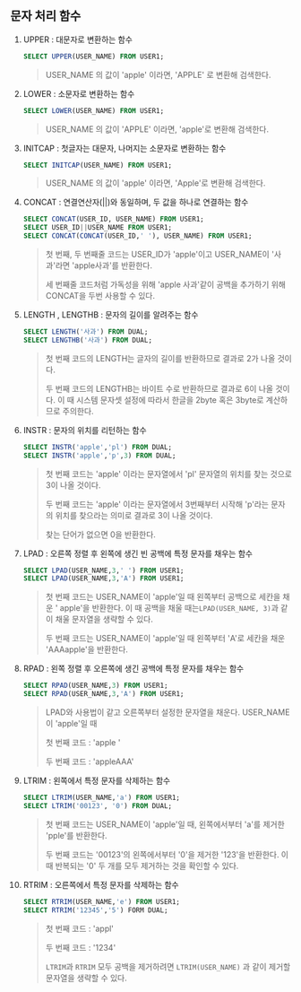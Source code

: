 ## 문자 처리 함수

1. UPPER : 대문자로 변환하는 함수

   ````sql
   SELECT UPPER(USER_NAME) FROM USER1;
   ````

   > USER_NAME 의 값이 'apple' 이라면, 'APPLE' 로 변환해 검색한다.

2. LOWER : 소문자로 변환하는 함수

   ````sql
   SELECT LOWER(USER_NAME) FROM USER1;
   ````

   > USER_NAME 의 값이 'APPLE' 이라면, 'apple'로 변환해 검색한다.

3. INITCAP : 첫글자는 대문자, 나머지는 소문자로 변환하는 함수

   ````sql
   SELECT INITCAP(USER_NAME) FROM USER1;
   ````

   > USER_NAME 의 값이 'apple' 이라면, 'Apple'로 변환해 검색한다.

4. CONCAT : 연결연산자(||)와 동일하며, 두 값을 하나로 연결하는 함수

   ````sql
   SELECT CONCAT(USER_ID, USER_NAME) FROM USER1;
   SELECT USER_ID||USER_NAME FROM USER1;
   SELECT CONCAT(CONCAT(USER_ID,' '), USER_NAME) FROM USER1;
   ````

   > 첫 번째, 두 번째줄 코드는 USER_ID가 'apple'이고 USER_NAME이 '사과'라면 'apple사과'를 반환한다.
   >
   > 세 번째줄 코드처럼 가독성을 위해 'apple 사과'같이 공백을 추가하기 위해 CONCAT을 두번 사용할 수 있다.

5. LENGTH , LENGTHB : 문자의 길이를 알려주는 함수

   ````sql
   SELECT LENGTH('사과') FROM DUAL;
   SELECT LENGTHB('사과') FROM DUAL;
   ````

   > 첫 번째 코드의 LENGTH는 글자의 길이를 반환하므로 결과로 2가 나올 것이다.
   >
   > 두 번째 코드의 LENGTHB는 바이트 수로 반환하므로 결과로 6이 나올 것이다. 이 때 시스템 문자셋 설정에 따라서 한글을 2byte 혹은 3byte로 계산하므로 주의한다.

6. INSTR : 문자의 위치를 리턴하는 함수

   ````sql
   SELECT INSTR('apple','pl') FROM DUAL;
   SELECT INSTR('apple','p',3) FROM DUAL;
   ````

   > 첫 번째 코드는 'apple' 이라는 문자열에서 'pl' 문자열의 위치를 찾는 것으로 3이 나올 것이다.
   >
   > 두 번째 코드는 'apple' 이라는 문자열에서 3번째부터 시작해 'p'라는 문자의 위치를 찾으라는 의미로 결과로 3이 나올 것이다.
   >
   > 찾는 단어가 없으면 0을 반환한다.

7. LPAD : 오른쪽 정렬 후 왼쪽에 생긴 빈 공백에 특정 문자를 채우는 함수

   ````sql
   SELECT LPAD(USER_NAME,3,' ') FROM USER1;
   SELECT LPAD(USER_NAME,3,'A') FROM USER1;
   ````

   > 첫 번째 코드는 USER_NAME이 'apple'일 때 왼쪽부터 공백으로 세칸을 채운 '   apple'을 반환한다. 이 때 공백을 채울 때는`LPAD(USER_NAME, 3)`과 같이 채울 문자열을 생략할 수 있다.
   >
   > 두 번째 코드는 USER_NAME이 'apple'일 때 왼쪽부터 'A'로 세칸을 채운 'AAAapple'을 반환한다.

8. RPAD : 왼쪽 정렬 후 오른쪽에 생긴 공백에 특정 문자를 채우는 함수

   ````sql
   SELECT RPAD(USER_NAME,3) FROM USER1;
   SELECT RPAD(USER_NAME,3,'A') FROM USER1;
   ````

   > LPAD와 사용법이 같고 오른쪽부터 설정한 문자열을 채운다. USER_NAME이 'apple'일 때
   >
   > 첫 번째 코드 : 'apple   '
   >
   > 두 번째 코드 : 'appleAAA'

9. LTRIM : 왼쪽에서 특정 문자를 삭제하는 함수

   ````sql
   SELECT LTRIM(USER_NAME,'a') FROM USER1;
   SELECT LTRIM('00123', '0') FROM DUAL;
   ````

   > 첫 번째 코드는 USER_NAME이 'apple'일 때, 왼쪽에서부터 'a'를 제거한 'pple'를 반환한다.
   >
   > 두 번째 코드는 '00123'의 왼쪽에서부터 '0'을 제거한 '123'을 반환한다. 이 때 반복되는 '0' 두 개를 모두 제거하는 것을 확인할 수 있다.

10. RTRIM : 오른쪽에서 특정 문자를 삭제하는 함수

    ````sql
    SELECT RTRIM(USER_NAME,'e') FROM USER1;
    SELECT RTRIM('12345','5') FORM DUAL;
    ````

    > 첫 번째 코드 : 'appl'
    >
    > 두 번째 코드 : '1234'
    >
    > `LTRIM`과 `RTRIM` 모두 공백을 제거하려면 `LTRIM(USER_NAME)` 과 같이 제거할 문자열을 생략할 수 있다.

